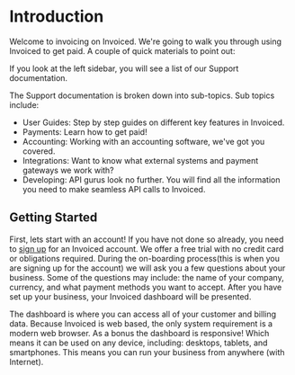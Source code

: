 # Introduction

Welcome to invoicing on Invoiced. We're going to walk you through using Invoiced to get paid. A couple of quick materials to point out:

If you look at the left sidebar, you will see a list of our Support documentation.

The Support documentation is broken down into sub-topics. Sub topics include:

- User Guides: Step by step guides on different key features in Invoiced.
- Payments: Learn how to get paid!
- Accounting: Working with an accounting software, we've got you covered.
- Integrations: Want to know what external systems and payment gateways we work with?
- Developing: API gurus look no further. You will find all the information you need to make seamless API calls to Invoiced.

## Getting Started

First, lets start with an account! If you have not done so already, you need to [sign up](https://invoiced.com/signup) for an Invoiced account. We offer a free trial with no credit card or obligations required. During the on-boarding process(this is when you are signing up for the account) we will ask you a few questions about your business. Some of the questions may include: the name of your company, currency, and what payment methods you want to accept. After you have set up your business, your Invoiced dashboard will be presented. 

The dashboard is where you can access all of your customer and billing data. Because Invoiced is web based,  the only system requirement is a modern web browser. As a bonus the dashboard is responsive! Which means it can be used on any device, including: desktops, tablets, and smartphones. This means you can run your business from anywhere (with Internet).
